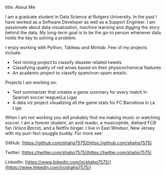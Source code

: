 title: About Me

I am a graduate student in Data Science at Rutgers University. In the past I have worked as a Software Developer as well as a Support Engineer. I am passionate about data visualization, machine learning and digging the story behind the data. My long-term goal is to be the go-to person whenever data holds the key to solving a problem.

I enjoy working with Python, Tableau and Minitab.
Few of my projects include:

- Text mining project to classify disaster related tweets
- Classifying quality of red wines based on their physicochemical features
- An academic project to classify spam/non-spam emails.

Projects I am working on:

- Text summarizer that creates a game summary for every match in Spanish soccer league(La Liga)
- A data viz project visualizing all the game stats for FC Barcelona in La Liga.

When I am not working you will probably find me making music or watching soccer. I am a forever student, an avid reader, a musicophile,  diehard FCB fan (*Visca Barca*), and a Netflix binger. I live in East Windsor, New Jersey with my purr-fect snuggle buddy. For more see:

GitHub: [https://github.com/shahp7575](https://github.com/shahp7575)

Twitter: [https://twitter.com/shahp7575](https://twitter.com/shahp7575)

LinkedIn: [https://www.linkedin.com/in/shahp7575/](https://www.linkedin.com/in/shahp7575/)